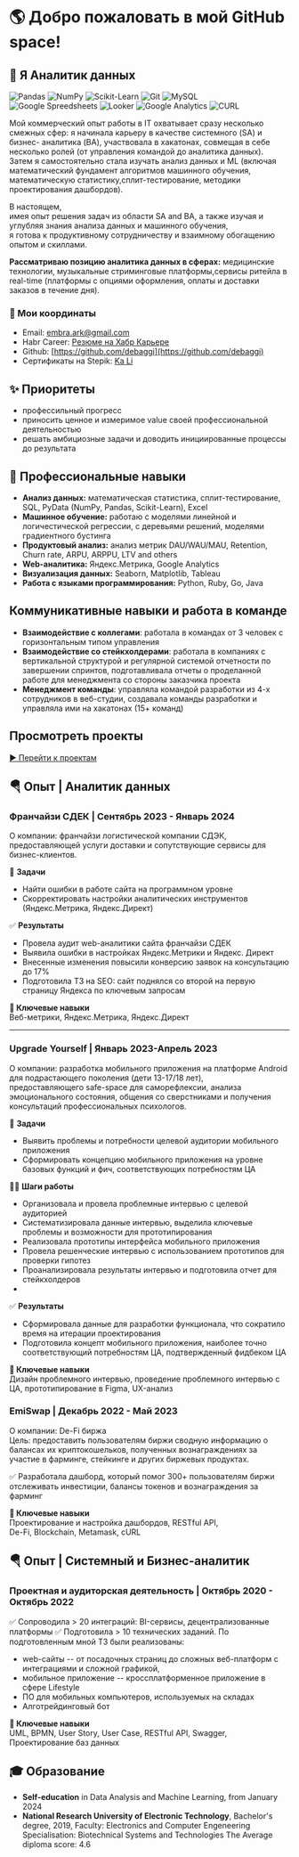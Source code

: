 #  🌎 Добро пожаловать в мой GitHub space!
## 💎 Я Аналитик данных
![Pandas](https://img.shields.io/badge/pandas-150458.svg?style=for-the-badge&logo=pandas&logoColor=white)
![NumPy](https://img.shields.io/badge/NumPy-013243.svg?style=for-the-badge&logo=NumPy&logoColor=white)
![Scikit-Learn](https://img.shields.io/badge/scikitlearn-F7931E.svg?style=for-the-badge&logo=scikit-learn&logoColor=white)
![Git](https://img.shields.io/badge/Git-F05032.svg?style=for-the-badge&logo=Git&logoColor=white)
![MySQL](https://img.shields.io/badge/MySQL-4479A1.svg?style=for-the-badge&logo=MySQL&logoColor=white)</br>
![Google Spreedsheets](https://img.shields.io/badge/Google%20Sheets-34A853.svg?style=for-the-badge&logo=Google-Sheets&logoColor=white)
![Looker](https://img.shields.io/badge/Looker-4285F4.svg?style=for-the-badge&logo=Looker&logoColor=white)
![Google Analytics](https://img.shields.io/badge/Google%20Analytics-E37400.svg?style=for-the-badge&logo=Google-Analytics&logoColor=white)
![CURL](https://img.shields.io/badge/curl-073551.svg?style=for-the-badge&logo=curl&logoColor=white)</br>


Мой коммерческий опыт работы в IT охватывает сразу несколько смежных сфер: я начинала карьеру в качестве системного (SA) и бизнес- аналитика (BA), участвовала в хакатонах, совмещая в себе несколько ролей (от управления командой до аналитика данных).<br>
Затем я самостоятельно стала изучать анализ данных и ML (включая математический фундамент алгоритмов машинного обучения, математическую статистику,сплит-тестирование, методики проектирования дашбордов). 

В настоящем,<br>
имея опыт решения задач из области SA and BA, а также изучая и углубляя знания анализа данных и машинного обучения,<br>
я готова к продуктивному сотрудничеству и взаимному обогащению опытом и скиллами.

**Рассматриваю позицию аналитика данных в сферах:** медицинские технологии, музыкальные стриминговые платформы,сервисы ритейла в real-time (платформы с опциями оформления, оплаты и доставки заказов в течение дня).


### 📍 Мои координаты
+ Email: embra.ark@gmail.com
+ Habr Career: [Резюме на Хабр Карьере](https://career.habr.com/kali_li)
+ Github: [https://github.com/debaggi](https://github.com/debaggi)
+ Сертификаты на Stepik: [Ka Li](https://stepik.org/users/509054330/certificates)


## ✨ Приоритеты

+ профессильный прогресс
+ приносить ценное и измеримое value своей профессиональной деятельностью
+ решать амбициозные задачи и доводить инициированные процессы до результата



## 🧠 Профессиональные навыки

+ **Анализ данных:**  математическая статистика, сплит-тестирование, SQL, PyData (NumPy, Pandas, Scikit-Learn), Excel
+ **Машинное обучение:** работаю с моделями линейной и логичестической регрессии, с деревьями решений, моделями градиентного бустинга
+ **Продуктовый анализ:** анализ метрик DAU/WAU/MAU, Retention, Churn rate, ARPU, ARPPU, LTV and others
+ **Web-аналитика:** Яндекс.Метрика, Google Analytics
+ **Визуализация данных:** Seaborn, Matplotlib, Tableau
+ **Работа с языками программирования:** Python, Ruby, Go, Java

## Коммуникативные навыки и работа в команде

+ **Взаимодействие с коллегами**: работала в командах от 3 человек с горизонтальным типом управления
+ **Взаимодействие со стейкхолдерами**: работала в компаниях с вертикальной структурой и регулярной системой отчетности по завершении спринтов, подготавливала отчеты о проделанной работе для менеджмента со стороны заказчика проекта
+ **Менеджмент команды**: управляла командой разработки из 4-х сотрудников в веб-студии, создавала команды разработки и управляла ими на хакатонах (15+ команд)

##  Просмотреть проекты
[▶ Перейти к проектам](https://github.com/debaggi/DTCW-BZ-DA-ML-DS)</br>


## 🪂 Опыт | Аналитик данных

### **Франчайзи СДЕК | Сентябрь 2023 - Январь 2024**</br>
О компании: франчайзи логистической компании СДЭК, предоставляющей услуги доставки и сопутствующие сервисы для бизнес-клиентов.

📌 **Задачи**<br>
-  Найти ошибки в работе сайта на программном уровне<br>
-  Скорректировать настройки аналитических инструментов (Яндекс.Метрика, Яндекс.Директ)<br>

✅ **Результаты**<br>
- Провела аудит web-аналитики сайта франчайзи СДЕК<br>
-  Выявила ошибки в настройках Яндекс.Метрики и Яндекс. Директ<br>
-  Внесенные изменения повысили конверсию заявок на консультацию до 17% <br>
-  Подготовила ТЗ на SEO: сайт поднялся со второй на первую страницу Яндекса по ключевым запросам<br>

**🔑 Ключевые навыки**</br>
Веб-метрики, Яндекс.Метрика, Яндекс.Директ

---
### **Upgrade Yourself | Январь 2023-Апрель 2023**</br>
О компании: разработка мобильного приложения на платформе Android для подрастающего поколения (дети 13-17/18 лет),<br> 
предоставляющего safe-space для саморефлексии, анализа эмоционального состояния, общения со сверстниками и получения консультаций профессиональных психологов.

📌 **Задачи**<br>
- Выявить проблемы и потребности целевой аудитории мобильного приложения<br>
- Сформировать концепцию мобильного приложения на уровне базовых функций и фич, соответствующих потребностям ЦА<br>

🧗‍♀️ **Шаги работы**
-  Организовала и провела проблемные интервью с целевой аудиторией<br>
-  Систематизировала данные интервью, выделила ключевые проблемы и возможности для прототипирования<br>
-  Реализовала прототипы интерфейса мобильного приложения<br>
-  Провела решенческие интервью с использованием прототипов для проверки гипотез<br>  
-  Проанализировала результаты интервью и подготовила отчет для стейкхолдеров<br>
-  
✅ **Результаты**<br>

- Сформировала данные для разработки функционала, что сократило время на итерации проектирования<br>  
- Подготовила концепт мобильного приложения, наиболее точно соответствующий потребностям ЦА, подтвержденный фидбеком ЦА<br>

**🔑 Ключевые навыки**</br>
Дизайн проблемного интервью, проведение проблемного интервью с ЦА, прототипирование в Figma, UX-анализ


### **EmiSwap | Декабрь 2022 - Май 2023**</br>
О компании: De-Fi биржа</br>
Цель: предоставить пользователям биржи сводную информацию о балансах их криптокошельков, полученных вознаграждениях за участие в фарминге, стейкинге и других биржевых продуктах.

✅ Разработала дашборд, который помог 300+ пользователям биржи отслеживать инвестиции, балансы токенов и вознаграждения за фарминг


**🔑 Ключевые навыки**</br>
Проектирование и настройка дашбордов, RESTful API,</br>
De-Fi, Blockchain, Metamask, cURL

##  🪂 Опыт | Системный и Бизнес-аналитик

### **Проектная и аудиторская деятельность** | Октябрь 2020 - Октябрь 2022
✅ Сопроводила > 20 интеграций: BI-сервисы, децентрализованные платформы
✅ Подготовила > 10  технических заданий. По подготовленным мной ТЗ были реализованы: 
+ web-сайты -- от посадочных страниц до сложных веб-платформ с интеграциями и сложной графикой, 
+ мобильное приложение -- кроссплатформенное приложение в сфере Lifestyle
+ ПО для мобильных компьютеров, используемых на складах
+ Алготрейдинговый бот

**🔑 Ключевые навыки**</br>
UML, BPMN, User Story, User Case, RESTful API, Swagger, Проектирование баз данных

## 🎓 Образование

+ **Self-education** in Data Analysis and Machine Learning, from January 2024
+ **National Research University of Electronic Technology**, Bachelor's degree, 2019, 
Faculty: Electronics and Computer Engeneering
Specialisation: Biotechnical Systems and Technologies
The Average diploma score: 4.6

